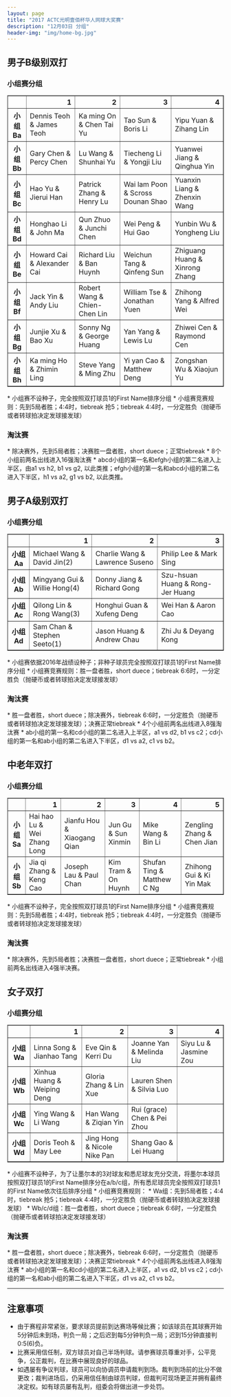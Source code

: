 ```yaml
---
layout: page
title: "2017 ACTC光明壹佰杯华人网球大奖赛"
description: "12月03日 分组"
header-img: "img/home-bg.jpg"
---
```


<h2><p class="text-center">男子B级别双打</p></h2>
<h3>小组赛分组</h3>
<table border="1" class="dataframe">
  <thead>
    <tr style="text-align: right;">
      <th></th>
      <th>1</th>
      <th>2</th>
      <th>3</th>
      <th>4</th>
    </tr>
  </thead>
  <tbody>
    <tr>
      <th>小组Ba</th>
      <td>Dennis Teoh &amp; James Teoh</td>
      <td>Ka ming On &amp; Chen Tai Yu</td>
      <td>Tao Sun &amp; Boris Li</td>
      <td>Yipu Yuan &amp; Zihang Lin</td>
    </tr>
    <tr>
      <th>小组Bb</th>
      <td>Gary Chen &amp; Percy Chen</td>
      <td>Lu Wang &amp; Shunhai Yu</td>
      <td>Tiecheng Li &amp; Yongji Liu</td>
      <td>Yuanwei Jiang &amp; Qinghua Yin</td>
    </tr>
    <tr>
      <th>小组Bc</th>
      <td>Hao Yu &amp; Jierui Han</td>
      <td>Patrick Zhang &amp; Henry Lu</td>
      <td>Wai lam Poon &amp; Scross Dounan Shao</td>
      <td>Yuanxin Liang &amp; Zhenxin Wang</td>
    </tr>
    <tr>
      <th>小组Bd</th>
      <td>Honghao Li &amp; John Ma</td>
      <td>Qun Zhuo &amp; Junchi Chen</td>
      <td>Wei Peng &amp; Hui Gao</td>
      <td>Yunbin Wu &amp; Yongheng Liu</td>
    </tr>
    <tr>
      <th>小组Be</th>
      <td>Howard Cai &amp; Alexander Cai</td>
      <td>Richard Liu &amp; Ban Huynh</td>
      <td>Weichun Tang &amp; Qinfeng Sun</td>
      <td>Zhiguang Huang &amp; Xinrong Zhang</td>
    </tr>
    <tr>
      <th>小组Bf</th>
      <td>Jack Yin &amp; Andy Liu</td>
      <td>Robert Wang &amp; Chien-Chen Lin</td>
      <td>William Tse &amp; Jonathan Yuen</td>
      <td>Zhihong Yang &amp; Alfred Wei</td>
    </tr>
    <tr>
      <th>小组Bg</th>
      <td>Junjie Xu &amp; Bao Xu</td>
      <td>Sonny Ng &amp; George Huang</td>
      <td>Yan Yang &amp; Lewis Lu</td>
      <td>Zhiwei Cen &amp; Raymond Cen</td>
    </tr>
    <tr>
      <th>小组Bh</th>
      <td>Ka ming Ho &amp; Zhimin Ling</td>
      <td>Steve Yang &amp; Ming Zhu</td>
      <td>Yi yan Cao &amp; Matthew Deng</td>
      <td>Zongshan Wu &amp; Xiaojun Yu</td>
    </tr>
  </tbody>
</table>
* 小组赛不设种子，完全按照双打球员1的First Name排序分组
* 小组赛竞赛规则：先到5局者胜；4:4时，tiebreak 抢5；tiebreak 4:4时，一分定胜负（抛硬币或者转球拍决定发球接发球）
<h3>淘汰赛</h3>
* 除决赛外，先到5局者胜；决赛胜一盘者胜，short duece；正常tiebreak
* 8个小组前两名出线进入16强淘汰赛
* abcd小组的第一名和efgh小组的第二名进入上半区，由a1 vs h2, b1 vs g2, 以此类推；efgh小组的第一名和abcd小组的第二名进入下半区，h1 vs a2, g1 vs b2, 以此类推。

<h2><p class="text-center">男子A级别双打</p></h2>
<h3>小组赛分组</h3>
<table border="1" class="dataframe">
  <thead>
    <tr style="text-align: right;">
      <th></th>
      <th>1</th>
      <th>2</th>
      <th>3</th>
    </tr>
  </thead>
  <tbody>
    <tr>
      <th>小组Aa</th>
      <td>Michael Wang &amp; David Jin(2)</td>
      <td>Charlie Wang &amp; Lawrence Suseno</td>
      <td>Philip Lee &amp; Mark Sing</td>
    </tr>
    <tr>
      <th>小组Ab</th>
      <td>Mingyang Gui &amp; Willie Hong(4)</td>
      <td>Donny Jiang &amp; Richard Gong</td>
      <td>Szu-hsuan Huang &amp; Rong-Jer Huang</td>
    </tr>
    <tr>
      <th>小组Ac</th>
      <td>Qilong Lin &amp; Rong Wang(3)</td>
      <td>Honghui Guan &amp; Xufeng Deng</td>
      <td>Wei Han &amp; Aaron Cao</td>
    </tr>
    <tr>
      <th>小组Ad</th>
      <td>Sam Chan &amp; Stephen Seeto(1)</td>
      <td>Jason Huang &amp; Andrew Chau</td>
      <td>Zhi Ju &amp; Deyang Kong</td>
    </tr>
  </tbody>
</table>
* 小组赛依据2016年战绩设种子；非种子球员完全按照双打球员1的First Name排序分组
* 小组赛竞赛规则：胜一盘者胜，short duece；tiebreak 6:6时，一分定胜负（抛硬币或者转球拍决定发球接发球）
<h3>淘汰赛</h3>
* 胜一盘者胜，short duece；除决赛外，tiebreak 6:6时，一分定胜负（抛硬币或者转球拍决定发球接发球）；决赛正常tiebreak
* 4个小组前两名出线进入8强淘汰赛
* ab小组的第一名和cd小组的第二名进入上半区，a1 vs d2, b1 vs c2；cd小组的第一名和ab小组的第二名进入下半区，d1 vs a2, c1 vs b2。

<h2><p class="text-center">中老年双打</p></h2>
<h3>小组赛分组</h3>
<table border="1" class="dataframe">
  <thead>
    <tr style="text-align: right;">
      <th></th>
      <th>1</th>
      <th>2</th>
      <th>3</th>
      <th>4</th>
      <th>5</th>
    </tr>
  </thead>
  <tbody>
    <tr>
      <th>小组Sa</th>
      <td>Hai hao Lu &amp; Wei Zhang Long</td>
      <td>Jianfu Hou &amp; Xiaogang Qian</td>
      <td>Jun Gu &amp; Sun Xinmin</td>
      <td>Mike Wang &amp; Bin Li</td>
      <td>Zengling Zhang &amp; Chen Jian</td>
    </tr>
    <tr>
      <th>小组Sb</th>
      <td>Jia qi Zhang &amp; Keng Cao</td>
      <td>Joseph Lau &amp; Paul Chan</td>
      <td>Kim Tram &amp; On Huynh</td>
      <td>Shufan Ting &amp; Matthew C Ng</td>
      <td>Zhihong Gui &amp; Ki Yin Mak</td>
    </tr>
  </tbody>
</table>
* 小组赛不设种子，完全按照双打球员1的First Name排序分组
* 小组赛竞赛规则：先到5局者胜；4:4时，tiebreak 抢5；tiebreak 4:4时，一分定胜负（抛硬币或者转球拍决定发球接发球）
<h3>淘汰赛</h3>
* 除决赛外，先到5局者胜；决赛胜一盘者胜，short duece；正常tiebreak
* 小组前两名出线进入4强半决赛。

<h2><p class="text-center">女子双打</p></h2>
<h3>小组赛分组</h3>
<table border="1" class="dataframe">
  <thead>
    <tr style="text-align: right;">
      <th></th>
      <th>1</th>
      <th>2</th>
      <th>3</th>
      <th>4</th>
    </tr>
  </thead>
  <tbody>
    <tr>
      <th>小组Wa</th>
      <td>Linna Song &amp; Jianhao Tang</td>
      <td>Eve Qin &amp; Kerri Du</td>
      <td>Joanne Yan &amp; Melinda Liu</td>
      <td>Siyu Lu &amp; Jasmine Zou</td>
    </tr>
    <tr>
      <th>小组Wb</th>
      <td>Xinhua Huang &amp; Weiping Deng</td>
      <td>Gloria Zhang &amp; Lin Xue</td>
      <td>Lauren Shen &amp; Silvia Luo</td>
      <td></td>
    </tr>
    <tr>
      <th>小组Wc</th>
      <td>Ying Wang &amp; Li Wang</td>
      <td>Han Wang &amp; Ziqian Yin</td>
      <td>Rui (grace) Chen &amp; Pei Zhou</td>
      <td></td>
    </tr>
    <tr>
      <th>小组Wd</th>
      <td>Doris Teoh &amp; May Lee</td>
      <td>Jing Hong &amp; Nicole Nike Pan</td>
      <td>Shang Gao &amp; Lei Huang</td>
      <td></td>
    </tr>
  </tbody>
</table>
* 小组赛不设种子，为了让墨尔本的3对球友和悉尼球友充分交流，将墨尔本球员按照双打球员1的First Name排序分在a/b/c组，所有悉尼球员完全按照双打球员1的First Name依次往后排序分组
* 小组赛竞赛规则：
  * Wa组：先到5局者胜；4:4时，tiebreak 抢5；tiebreak 4:4时，一分定胜负（抛硬币或者转球拍决定发球接发球）
  * Wb/c/d组：胜一盘者胜，short duece；tiebreak 6:6时，一分定胜负（抛硬币或者转球拍决定发球接发球）
<h3>淘汰赛</h3>
* 胜一盘者胜，short duece；除决赛外，tiebreak 6:6时，一分定胜负（抛硬币或者转球拍决定发球接发球）；决赛正常tiebreak
* 4个小组前两名出线进入8强淘汰赛
* ab小组的第一名和cd小组的第二名进入上半区，a1 vs d2, b1 vs c2；cd小组的第一名和ab小组的第二名进入下半区，d1 vs a2, c1 vs b2。


____

<h2>注意事项</h2>

* 由于赛程非常紧张，要求球员提前到达赛场等候比赛；如该球员在其球赛开始5分钟后未到场，判负一局；之后迟到每5分钟判负一局；迟到15分钟直接判0:5(6)负。
* 比赛采用信任制，双方球员对自己半场判球。请参赛球员尊重对手，公平竞争，公正裁判，在比赛中展现良好的球品。
* 如遇屡有争议判球，球员可以向协调员申请裁判到场。裁判到场前的比分不做更改；裁判进场后，仍采用信任制由球员判球，但裁判可现场更正并拥有最终决定权。如有球员屡有乱判，组委会将做出进一步处罚。
